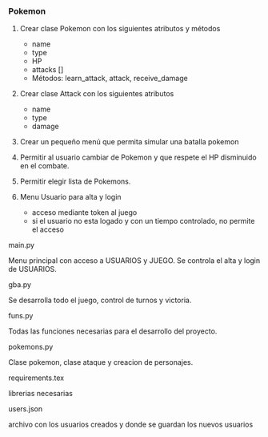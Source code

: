  ### Pokemon

 1. Crear clase Pokemon con los siguientes atributos y métodos
	* name
	* type
	* HP
	* attacks []
	* Métodos: learn_attack, attack, receive_damage


 2. Crear clase Attack con los siguientes atributos
	 * name
	 * type
	 * damage

 3. Crear un pequeño menú que permita simular una batalla pokemon


 4. Permitir al usuario cambiar de Pokemon y que respete el HP disminuido en el combate.


 5. Permitir elegir lista de Pokemons.


6. Menu Usuario para alta y login
	* acceso mediante token al juego
	* si el usuario no esta logado y con un tiempo controlado, no permite el acceso


main.py

Menu principal con acceso a USUARIOS y JUEGO.
Se controla el alta y login de USUARIOS.


gba.py

Se desarrolla todo el juego, control de turnos y victoria.


funs.py

Todas las funciones necesarias para el desarrollo del proyecto.


pokemons.py

Clase pokemon, clase ataque y creacion de personajes.

requirements.tex

librerias necesarias

users.json

archivo con los usuarios creados y donde se guardan los nuevos usuarios

